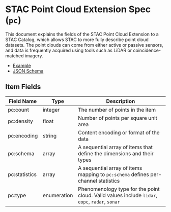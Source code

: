 # STAC Point Cloud Extension Spec (`pc`)

This document explains the fields of the STAC Point Cloud Extension to a STAC Catalog,
which allows STAC to more fully describe point cloud datasets. The point clouds can
come from either active or passive sensors, and data is frequently acquired using
tools such as LiDAR or coincidence-matched imagery.

- [Example](example-alaska.json)
- [JSON Schema](schema.json)

## Item Fields

| Field Name       | Type                 | Description                                                                                                                                                                                                                                  |
| ---------------- | -------------------- | -------------------------------------------------------------------------------------------------------------------------------------------------------------------------------------------------------------------------------------------- |
| pc:count | integer | The number of points in the item
| pc:density| float | Number of points per square unit area
| pc:encoding| string | Content encoding or format of the data
| pc:schema| array | A sequential array of items that define the dimensions and their types
| pc:statistics| array | A sequential array of items mapping to `pc:schema` defines per-channel statistics
| pc:type| enumeration | Phenomenology type for the point cloud. Valid values include `lidar`, `eopc`, `radar`, `sonar`




